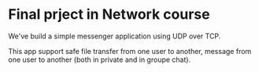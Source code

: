 # Final prject in Network course
We've build a simple messenger application using UDP over TCP.

This app support safe file transfer from one user to another, message from one user to another (both in private and in groupe chat).
